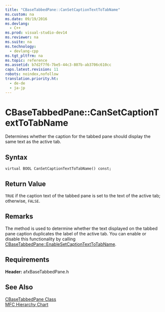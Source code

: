 ```yaml
---
title: "CBaseTabbedPane::CanSetCaptionTextToTabName"
ms.custom: na
ms.date: 09/19/2016
ms.devlang: 
  - C++
ms.prod: visual-studio-dev14
ms.reviewer: na
ms.suite: na
ms.technology: 
  - devlang-cpp
ms.tgt_pltfrm: na
ms.topic: reference
ms.assetid: b7d2f7f6-7be5-44c3-807b-ab3706c610cc
caps.latest.revision: 11
robots: noindex,nofollow
translation.priority.ht: 
  - de-de
  - ja-jp
---
```

# CBaseTabbedPane::CanSetCaptionTextToTabName
Determines whether the caption for the tabbed pane should display the same text as the active tab.  
  
## Syntax  
  
```  
virtual BOOL CanSetCaptionTextToTabName() const;  
```  
  
## Return Value  
 `TRUE` if the caption text of the tabbed pane is set to the text of the active tab; otherwise, `FALSE`.  
  
## Remarks  
 The method is used to determine whether the text displayed on the tabbed pane caption duplicates the label of the active tab. You can enable or disable this functionality by calling [CBaseTabbedPane::EnableSetCaptionTextToTabName](../vs140/CBaseTabbedPane--EnableSetCaptionTextToTabName.md).  
  
## Requirements  
 **Header:** afxBaseTabbedPane.h  
  
## See Also  
 [CBaseTabbedPane Class](../vs140/CBaseTabbedPane-Class.md)   
 [MFC Hierarchy Chart](../vs140/Hierarchy-Chart.md)